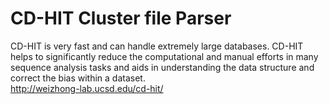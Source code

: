 # CD-HIT Cluster file Parser
CD-HIT is very fast and can handle extremely large databases. CD-HIT helps to significantly reduce the computational and manual efforts in many sequence analysis tasks and aids in understanding the data structure and correct the bias within a dataset.  
http://weizhong-lab.ucsd.edu/cd-hit/
